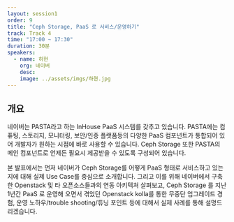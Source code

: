 ```yaml
---
layout: session1
order: 9
title: "Ceph Storage, PaaS 로 서비스/운영하기"
track: Track 4
time: "17:00 ~ 17:30"
duration: 30분
speakers:
  - name: 하현
    org: 네이버
    desc: 
    image: ../assets/imgs/하현.jpg
---
```


## 개요

네이버는 PASTA라고 하는 InHouse PaaS 시스템를 갖추고 있습니다. PASTA에는 컴퓨팅, 스토리지, 모니터링, 보안/인증 플랫폼등의 다양한 PaaS 컴포넌트가 통합되어 있어 개발자가 원하는 시점에 바로 사용할 수 있습니다. Ceph Storage 또한 PASTA의 메인 컴포넌트로 언제든 필요시 제공받을 수 있도록 구성되어 있습니다.

본 발표에서는 먼저 네이버가 Ceph Storage를 어떻게 PaaS 형태로 서비스하고 있는지에 대해 
실제 Use Case를 중심으로 소개합니다. 그리고 이를 위해 네이버에서 구축한 Openstack 및 타 오픈소스들과의 연동 아키텍처 살펴보고, Ceph Storage 를 지난 1년간 PaaS 로 운영해 오면서 겪었던 Openstack kolla를 통한 무중단 업그레이드 경험, 운영 노하우/trouble shooting/튜닝 포인트 등에 대해서 실제 사례를 통해 설명드리겠습니다.